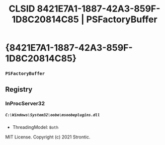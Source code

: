 ﻿---
title: "CLSID 8421E7A1-1887-42A3-859F-1D8C20814C85 | PSFactoryBuffer"
excerpt: What is COM-Object CLSID 8421E7A1-1887-42A3-859F-1D8C20814C85?
---

# {8421E7A1-1887-42A3-859F-1D8C20814C85}

### `PSFactoryBuffer`

## Registry


### InProcServer32

##### `C:\Windows\System32\oobe\msoobeplugins.dll`
* ThreadingModel: `Both`

MIT License. Copyright (c) 2021 Strontic.


